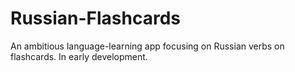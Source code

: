 # Russian-Flashcards
An ambitious language-learning app focusing on Russian verbs on flashcards. In early development.
